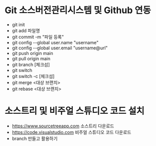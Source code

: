 # Git 소스버전관리시스템 및 Github 연동
  * git init
  * git add 파일명
  * git commit -m "파일 등록"
  * git config --global user.name "username"
  * git config --global user.email "username@url"
  * git push origin main
  * git pull origin main
  * git branch <branch name> [체크섬]
  * git switch <branch name>
  * git switch -c <branch name> [체크섬]
  * git merge <대상 브랜치>
  * git rebase <대상 브랜치>
    

# 소스트리 및 비주얼 스튜디오 코드 설치
  * https://www.sourcetreeapp.com 소스트리 다운로드
  * https://code.visualstudio.com 비주얼 스튜디오 코드 다운로드
  * branch 만들고 활용하기
